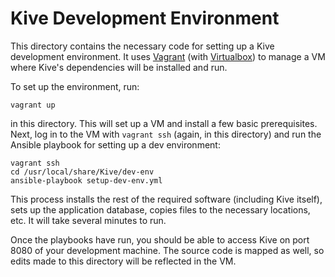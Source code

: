 # Kive Development Environment

This directory contains the necessary code for setting up a Kive development environment. It uses [Vagrant](https://www.vagrantup.com/) (with [Virtualbox](https://www.virtualbox.org/)) to manage a VM where Kive's dependencies will be installed and run.

To set up the environment, run:

    vagrant up

in this directory. This will set up a VM and install a few basic prerequisites. Next, log in to the VM with `vagrant ssh` (again, in this directory) and run the Ansible playbook for setting up a dev environment:

    vagrant ssh
    cd /usr/local/share/Kive/dev-env
    ansible-playbook setup-dev-env.yml

This process installs the rest of the required software (including Kive itself), sets up the application database, copies files to the necessary locations, etc. It will take several minutes to run.

Once the playbooks have run, you should be able to access Kive on port 8080 of your development machine. The source code is mapped as well, so edits made to this directory will be reflected in the VM.